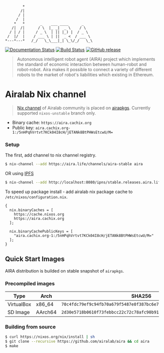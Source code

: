 
            *
           /|
          / |
         /  |
        *   *       _    ___ ____      _    
       /|  /|      / \  |_ _|  _ \    / \   
      / | / |     / _ \  | || |_) |  / _ \  
     /  |/  |    / ___ \ | ||  _ <  / ___ \ 
    *---*---*   /_/   \_\___|_| \_\/_/   \_\


[![Documentation Status](https://readthedocs.org/projects/aira/badge/?version=latest)](https://aira.readthedocs.io/en/latest/?badge=latest)
[![Build Status](https://travis-ci.org/airalab/aira.svg?branch=master)](https://travis-ci.org/airalab/aira)
[![GitHub release](https://img.shields.io/github/release/airalab/aira/all.svg)](https://github.com/airalab/aira/releases)

> Autonomous intelligent robot agent (AIRA) project which implements the standard of economic interaction between human-robot and robot-robot. Aira makes it possible to connect a variety of different robots to the market of robot's liabilities which existing in Ethereum.

Airalab Nix channel
===================

> [Nix channel](https://nixos.org/nix/manual/#sec-channels) of Airalab community is placed on [airapkgs](https://github.com/airalab/airapkgs). Currently supported `nixos-unstable` branch only.

- Binary cache: `https://aira.cachix.org`
- Public key: `aira.cachix.org-1:/5nHPqhVrtvt7KCk04I8cH/jETANk8BtPHWsEtcwU/M=`

### Setup

The first, add channel to nix channel registry.

```bash
$ nix-channel --add https://aira.life/channels/aira-stable aira
```

OR using [IPFS](https://ipfs.io)

```bash
$ nix-channel --add http://localhost:8080/ipns/stable.releases.aira.life aira
```

To speed up package install - add airalab nix package cache to `/etc/nixos/configuration.nix`.

```
{
  nix.binaryCaches = [
    https://cache.nixos.org
    https://aira.cachix.org
  ];

  nix.binaryCachePublicKeys = [
    "aira.cachix.org-1:/5nHPqhVrtvt7KCk04I8cH/jETANk8BtPHWsEtcwU/M="
  ];
}
```

Quick Start Images
------------------

AIRA distribution is builded on stable snapshot of `airapkgs`.

### Precompiled images

| Type       | Arch   | SHA256                                                             | Link |
|------------|--------|--------------------------------------------------------------------|-----------------------------------------------------------------------------------------|
| VirtualBox | x86_64 | `70c4fdc79ef9c94fb70a679f5487e0f387bc6e7597e941be047bd9e271f06896` | [Download](https://releases.aira.life/channels/aira/unstable/823-aira-unstable/nixos-19.09pre-git-x86_64-linux.ova) |
| SD Image   | AArch64 | `2d30e5718b0610f73febbcc22c72c78afc90b91bee16284f91281de43d9af01f` | [Download](https://releases.aira.life/channels/aira/unstable/823-aira-unstable/nixos-sd-image-19.09pre-git-aarch64-linux.img) |

### Building from source

```bash
$ curl https://nixos.org/nix/install | sh
$ git clone --recursive https://github.com/airalab/aira && cd aira
$ make
```
